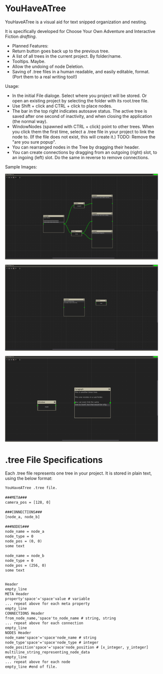 # YouHaveATree

YouHaveATree is a visual aid for text snipped organization and nesting.

It is specifically developed for Choose Your Own Adventure and Interactive Fiction _drafting_.

* Planned Features:
* Return button goes back up to the previous tree.
* A list of all trees in the current project. By folder/name.
* Tooltips. Maybe.
* Allow the undoing of node Deletion.
* Saving of .tree files in a human readable, and easily editable, format. (Port them to a real writing tool!)

Usage:

* In the initial File dialoge. Select where you project will be stored. Or open an existing project by selecting the folder with its root.tree file.
* Use Shift + click and CTRL + click to place nodes.
* The bar in the top right indicates autosave status. The active tree is saved after one second of inactivity, and when closing the application (the normal way).
* WindowNodes (spawned with CTRL + click) point to other trees. When you click them the first time, select a .tree file in your project to link the node to. (If the file does not exist, this will create it.) TODO: Remove the "are you sure popup".
* You can rearranged nodes in the Tree by dragging their header.
* You can create connections by dragging from an outgoing (right) slot, to an ingoing (left) slot. Do the same in reverse to remove connections.

Sample Images:

![Alt text](/Demo%20Tree%20and%20Images/2.png?raw=true "Title")

![Alt text](/Demo%20Tree%20and%20Images/1.png?raw=true "Title")

![Alt text](/Demo%20Tree%20and%20Images/0.png?raw=true "Title")

# .tree File Specifications

Each .tree file represents one tree in your project. It is stored in plain text, using the below format:

```
YouHaveATree .tree file.

###META###
camera_pos = [128, 0]

###CONNECTIONS###
[node_a, node_b]

###NODES###
node_name = node_a
node_type = 0
node_pos = (0, 0)
some text

node_name = node_b
node_type = 0
node_pos = (256, 0)
some text


```

```
Header
empty_line
META Header
property'space'='space'value # variable
... repeat above for each meta property
empty_line
CONNECTIONS Header
from_node_name,'space'to_node_name # string, string
... repeat above for each connection
empty_line
NODES Header
node_name'space'='space'node_name # string
node_type'space'='space'node_type # integer
node_position'space'='space'node_position # [x_integer, y_integer]
multiline_string_representing_node_data
empty_line
... repeat above for each node
empty_line #end of file.
```